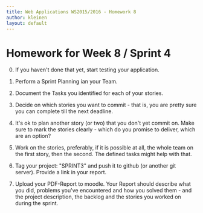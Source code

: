 ```yaml
---
title: Web Applications WS2015/2016 - Homework 8
author: kleinen
layout: default
---
```


# Homework for Week 8 / Sprint 4


0. If you haven't done that yet, start testing your application.


1. Perform a Sprint Planning ian your Team.
2. Document the Tasks you identified for each of your stories.
3. Decide on which stories you want to commit - that is, you are pretty sure you can complete till the next deadline.
4. It's ok to plan another story (or two) that you don't yet commit on. Make sure to mark the stories clearly - which do you promise to deliver, which are an option?
5. Work on the stories, preferably, if it is possible at all, the whole team on the first story, then the second. The defined tasks might help with that.
3. Tag your project: "SPRINT3" and push it to github (or another git server). Provide a link in your report.
9. Upload your PDF-Report to moodle. Your Report should describe what you did, problems you've encountered and how you solved them - and the project description, the backlog and the stories you worked on during the sprint.
